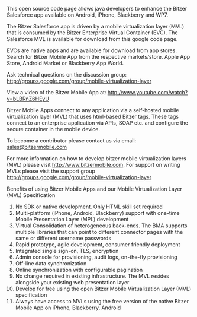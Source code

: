 This open source code page allows java developers to enhance the Bitzer Salesforce app available on Android, iPhone, Blackberry and WP7.

The Bitzer Salesforce app is driven by a mobile virtualization layer (MVL) that is consumed by the Bitzer Enterprise Virtual Container (EVC). The Salesforce MVL is available for download from this google code page.

EVCs are native apps and are available for download from app stores. Search for  Bitzer Mobile App from the respective markets/store. Apple App Store, Android Market or Blackberry App World.

Ask technical questions on the discussion group: http://groups.google.com/group/mobile-virtualization-layer

View a video of the Bitzer Mobile App at: http://www.youtube.com/watch?v=bLBRnZ6HEyU

Bitzer Mobile Apps connect to any application via a self-hosted mobile virtualization layer (MVL) that uses html-based Bitzer tags. These tags connect to an enterprise application via APIs, SOAP etc. and configure the secure container in the mobile device.


To become a contributor please contact us via email: sales@bitzermobile.com


For more information on how to develop bitzer mobile virtualization layers (MVL) please visit http://www.bitzermobile.com. For support on writing MVLs please visit the support group http://groups.google.com/group/mobile-virtualization-layer


Benefits of using Bitzer Mobile Apps and our Mobile Virtualization Layer (MVL) Specification

  1. No SDK or native development. Only HTML skill set required
  1. Multi-platform (iPhone, Android, Blackberry) support with one-time Mobile Presentation Layer (MPL) development
  1. Virtual Consolidation of heterogeneous back-ends. The BMA supports multiple libraries that can point to different connector pages with the same or different username passwords
  1. Rapid prototype, agile development, consumer friendly deployment
  1. Integrated single sign-on, TLS, encryption
  1. Admin console for provisioning, audit logs, on-the-fly provisioning
  1. Off-line data synchronization
  1. Online synchronization with configurable pagination
  1. No change required in existing infrastructure. The MVL resides alongside your existing web presentation layer
  1. Develop for free using the open Bitzer Mobile Virtualization Layer (MVL) specification
  1. Always have access to MVLs using the free version of the native Bitzer Mobile App on iPhone, Blackberry, Android